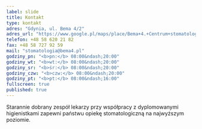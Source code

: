 ```yaml
---
label: slide
title: Kontakt
type: kontakt
adres: "Gdynia, ul. Bema 4/2"
adres_url: "https://www.google.pl/maps/place/Bema+4.+Centrum+stomatologiczne/@54.5131757,18.5409225,18z/data=!4m2!3m1!1s0x46fda731b042040b:0xef62ec1f389b1572"
telefon: +48 58 620 21 82
fax: +48 58 727 92 59
mail: "stomatologia@bema4.pl"
godziny_pn: "<b>pn:</b> 08:00&ndash;20:00"
godziny_wt: "<b>wt:</b> 08:00&ndash;20:00"
godziny_sr: "<b>śr:</b> 08:00&ndash;20:00"
godziny_czw: "<b>czw:</b> 08:00&ndash;20:00"
godziny_pt: "<b>pt:</b> 08:00&ndash;16:00"
fullscreen: true
published: true
---
```


Starannie dobrany zespół lekarzy przy współpracy z&nbsp;dyplomowanymi higienistkami zapewni państwu opiekę stomatologiczną na najwyższym poziomie.